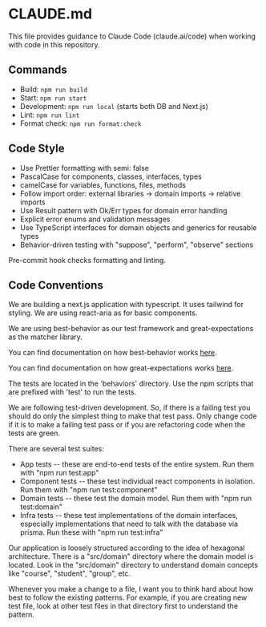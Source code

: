 # CLAUDE.md

This file provides guidance to Claude Code (claude.ai/code) when working with
code in this repository.

## Commands

- Build: `npm run build`
- Start: `npm run start`
- Development: `npm run local` (starts both DB and Next.js)
- Lint: `npm run lint`
- Format check: `npm run format:check`

## Code Style

- Use Prettier formatting with semi: false
- PascalCase for components, classes, interfaces, types
- camelCase for variables, functions, files, methods
- Follow import order: external libraries → domain imports → relative imports
- Use Result pattern with Ok/Err types for domain error handling
- Explicit error enums and validation messages
- Use TypeScript interfaces for domain objects and generics for reusable types
- Behavior-driven testing with "suppose", "perform", "observe" sections

Pre-commit hook checks formatting and linting.

## Code Conventions

We are building a next.js application with typescript. It uses tailwind for
styling. We are using react-aria as for basic components.

We are using best-behavior as our test framework and great-expectations as the
matcher library.

You can find documentation on how best-behavior works
[here](./.context/best-behavior.md).

You can find documentation on how great-expectations works
[here](./.context/great-expectations.md).

The tests are located in the 'behaviors' directory. Use the npm scripts that are
prefixed with 'test' to run the tests.

We are following test-driven development. So, if there is a failing test you
should do only the simplest thing to make that test pass. Only change code if it
is to make a failing test pass or if you are refactoring code when the tests are
green.

There are several test suites:

- App tests -- these are end-to-end tests of the entire system. Run them with
  "npm run test:app"
- Component tests -- these test individual react components in isolation. Run
  them with "npm run test:component"
- Domain tests -- these test the domain model. Run them with "npm run
  test:domain"
- Infra tests -- these test implementations of the domain interfaces, especially
  implementations that need to talk with the database via prisma. Run these with
  "npm run test:infra"

Our application is loosely structured according to the idea of hexagonal
architecture. There is a "src/domain" directory where the domain model is
located. Look in the "src/domain" directory to understand domain concepts like
"course", "student", "group", etc.

Whenever you make a change to a file, I want you to think hard about how best to
follow the existing patterns. For example, if you are creating new test file,
look at other test files in that directory first to understand the pattern.
